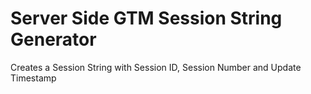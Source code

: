 # Server Side GTM Session String Generator
Creates a Session String with Session ID, Session Number and Update Timestamp 
